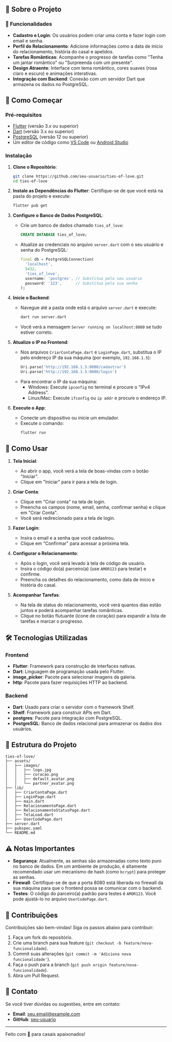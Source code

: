 
## 📖 Sobre o Projeto

### 🎯 Funcionalidades

- **Cadastro e Login**: Os usuários podem criar uma conta e fazer login com email e senha.
- **Perfil do Relacionamento**: Adicione informações como a data de início do relacionamento, história do casal e apelidos.
- **Tarefas Românticas**: Acompanhe o progresso de tarefas como "Tenha um jantar romântico" ou "Surpreenda com um presente".
- **Design Atraente**: Interface com tema romântico, cores suaves (rosa claro e escuro) e animações interativas.
- **Integração com Backend**: Conexão com um servidor Dart que armazena os dados no PostgreSQL.

## 🚀 Como Começar

### Pré-requisitos

- [Flutter](https://flutter.dev/docs/get-started/install) (versão 3.x ou superior)
- [Dart](https://dart.dev/get-dart) (versão 3.x ou superior)
- [PostgreSQL](https://www.postgresql.org/download/) (versão 12 ou superior)
- Um editor de código como [VS Code](https://code.visualstudio.com/) ou [Android Studio](https://developer.android.com/studio)

### Instalação

1. **Clone o Repositório**:
   ```bash
   git clone https://github.com/seu-usuario/ties-of-love.git
   cd ties-of-love
   ```

2. **Instale as Dependências do Flutter**:
   Certifique-se de que você está na pasta do projeto e execute:
   ```bash
   flutter pub get
   ```

3. **Configure o Banco de Dados PostgreSQL**:
   - Crie um banco de dados chamado `ties_of_love`:
     ```sql
     CREATE DATABASE ties_of_love;
     ```
   - Atualize as credenciais no arquivo `server.dart` com o seu usuário e senha do PostgreSQL:
     ```dart
     final db = PostgreSQLConnection(
       'localhost',
       5432,
       'ties_of_love',
       username: 'postgres', // Substitua pelo seu usuário
       password: '123',      // Substitua pela sua senha
     );
     ```

4. **Inicie o Backend**:
   - Navegue até a pasta onde está o arquivo `server.dart` e execute:
     ```bash
     dart run server.dart
     ```
   - Você verá a mensagem `Server running on localhost:8080` se tudo estiver correto.

5. **Atualize o IP no Frontend**:
   - Nos arquivos `CriarContaPage.dart` e `LoginPage.dart`, substitua o IP pelo endereço IP da sua máquina (por exemplo, `192.168.1.5`):
     ```dart
     Uri.parse('http://192.168.1.5:8080/cadastrar')
     Uri.parse('http://192.168.1.5:8080/login')
     ```
   - Para encontrar o IP da sua máquina:
     - Windows: Execute `ipconfig` no terminal e procure o "IPv4 Address".
     - Linux/Mac: Execute `ifconfig` ou `ip addr` e procure o endereço IP.

6. **Execute o App**:
   - Conecte um dispositivo ou inicie um emulador.
   - Execute o comando:
     ```bash
     flutter run
     ```

## 📱 Como Usar

1. **Tela Inicial**:
   - Ao abrir o app, você verá a tela de boas-vindas com o botão "Iniciar".
   - Clique em "Iniciar" para ir para a tela de login.

2. **Criar Conta**:
   - Clique em "Criar conta" na tela de login.
   - Preencha os campos (nome, email, senha, confirmar senha) e clique em "Criar Conta".
   - Você será redirecionado para a tela de login.

3. **Fazer Login**:
   - Insira o email e a senha que você cadastrou.
   - Clique em "Confirmar" para acessar a próxima tela.

4. **Configurar o Relacionamento**:
   - Após o login, você será levado à tela de código de usuário.
   - Insira o código do(a) parceiro(a) (use `AMOR123` para testar) e confirme.
   - Preencha os detalhes do relacionamento, como data de início e história do casal.

5. **Acompanhar Tarefas**:
   - Na tela de status do relacionamento, você verá quantos dias estão juntos e poderá acompanhar tarefas românticas.
   - Clique no botão flutuante (ícone de coração) para expandir a lista de tarefas e marcar o progresso.

## 🛠️ Tecnologias Utilizadas

### Frontend
- **Flutter**: Framework para construção de interfaces nativas.
- **Dart**: Linguagem de programação usada pelo Flutter.
- **image_picker**: Pacote para selecionar imagens da galeria.
- **http**: Pacote para fazer requisições HTTP ao backend.

### Backend
- **Dart**: Usado para criar o servidor com o framework Shelf.
- **Shelf**: Framework para construir APIs em Dart.
- **postgres**: Pacote para integração com PostgreSQL.
- **PostgreSQL**: Banco de dados relacional para armazenar os dados dos usuários.

## 📂 Estrutura do Projeto

```
ties-of-love/
├── assets/
│   ├── images/
│   │   ├── logo.jpg
│   │   ├── coracao.png
│   │   ├── default_avatar.png
│   │   └── partner_avatar.png
├── lib/
│   ├── CriarContaPage.dart
│   ├── LoginPage.dart
│   ├── main.dart
│   ├── RelacionamentoPage.dart
│   ├── RelacionamentoStatusPage.dart
│   ├── TelaLoad.dart
│   ├── UserCodePage.dart
├── server.dart
├── pubspec.yaml
└── README.md
```

## ⚠️ Notas Importantes

- **Segurança**: Atualmente, as senhas são armazenadas como texto puro no banco de dados. Em um ambiente de produção, é altamente recomendado usar um mecanismo de hash (como `bcrypt`) para proteger as senhas.
- **Firewall**: Certifique-se de que a porta 8080 está liberada no firewall da sua máquina para que o frontend possa se comunicar com o backend.
- **Testes**: O código do parceiro(a) padrão para testes é `AMOR123`. Você pode ajustá-lo no arquivo `UserCodePage.dart`.

## 🤝 Contribuições

Contribuições são bem-vindas! Siga os passos abaixo para contribuir:

1. Faça um fork do repositório.
2. Crie uma branch para sua feature (`git checkout -b feature/nova-funcionalidade`).
3. Commit suas alterações (`git commit -m 'Adiciona nova funcionalidade'`).
4. Faça o push para a branch (`git push origin feature/nova-funcionalidade`).
5. Abra um Pull Request.

## 📧 Contato

Se você tiver dúvidas ou sugestões, entre em contato:

- **Email**: seu.email@example.com
- **GitHub**: [seu-usuario](https://github.com/seu-usuario)

---

Feito com 💖 para casais apaixonados!